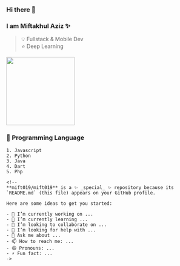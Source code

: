 ### Hi there 👋

### I am Miftakhul Aziz ✨ 

> 💡 Fullstack & Mobile Dev  
> ⭐ Deep Learning

<img float="right" height="180em" src="https://github-readme-stats.vercel.app/api?hide_border=true&username=mift019&theme=dark&show_icons=true" />

### 🌱 Programming Language
```
1. Javascript
2. Python
3. Java
4. Dart
5. Php

<!--
**mift019/mift019** is a ✨ _special_ ✨ repository because its `README.md` (this file) appears on your GitHub profile.

Here are some ideas to get you started:

- 🔭 I’m currently working on ...
- 🌱 I’m currently learning ...
- 👯 I’m looking to collaborate on ...
- 🤔 I’m looking for help with ...
- 💬 Ask me about ...
- 📫 How to reach me: ...
- 😄 Pronouns: ...
- ⚡ Fun fact: ...
->
